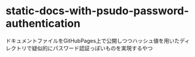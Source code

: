 # static-docs-with-psudo-password-authentication
ドキュメントファイルをGitHubPages上で公開しつつハッシュ値を用いたディレクトリで疑似的にパスワード認証っぽいものを実現するやつ
